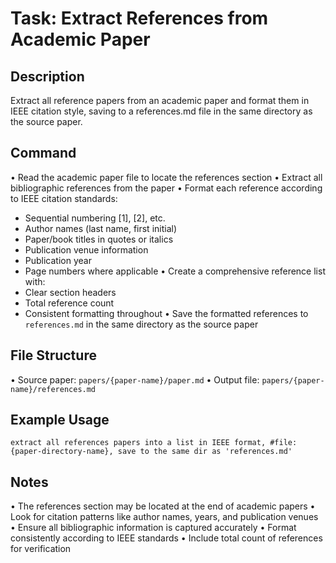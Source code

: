 # Task: Extract References from Academic Paper

## Description
Extract all reference papers from an academic paper and format them in IEEE citation style, saving to a references.md file in the same directory as the source paper.

## Command
• Read the academic paper file to locate the references section
• Extract all bibliographic references from the paper
• Format each reference according to IEEE citation standards:
  - Sequential numbering [1], [2], etc.
  - Author names (last name, first initial)
  - Paper/book titles in quotes or italics
  - Publication venue information
  - Publication year
  - Page numbers where applicable
• Create a comprehensive reference list with:
  - Clear section headers
  - Total reference count
  - Consistent formatting throughout
• Save the formatted references to `references.md` in the same directory as the source paper

## File Structure
• Source paper: `papers/{paper-name}/paper.md`
• Output file: `papers/{paper-name}/references.md`

## Example Usage
```
extract all references papers into a list in IEEE format, #file:{paper-directory-name}, save to the same dir as 'references.md'
```

## Notes
• The references section may be located at the end of academic papers
• Look for citation patterns like author names, years, and publication venues
• Ensure all bibliographic information is captured accurately
• Format consistently according to IEEE standards
• Include total count of references for verification
